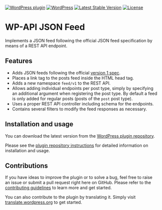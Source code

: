 [![WordPress plugin](https://img.shields.io/wordpress/plugin/v/wp-api-json-feed.svg?maxAge=2592000)](https://wordpress.org/plugins/wp-api-json-feed/)
[![WordPress](https://img.shields.io/wordpress/v/wp-api-json-feed.svg?maxAge=2592000)](https://wordpress.org/plugins/wp-api-json-feed/)
[![Latest Stable Version](https://poser.pugx.org/felixarntz/wp-api-json-feed/version)](https://packagist.org/packages/felixarntz/wp-api-json-feed)
[![License](https://poser.pugx.org/felixarntz/wp-api-json-feed/license)](https://packagist.org/packages/felixarntz/wp-api-json-feed)

# WP-API JSON Feed

Implements a JSON feed following the official JSON feed specification by means of a REST API endpoint.

## Features

* Adds JSON feeds following the official [version 1 spec](https://jsonfeed.org/version/1).
* Places a link tag to the posts feed inside the HTML head tag.
* Adds a new namespace `feed/v1` to the REST API.
* Allows adding individual endpoints per post type, simply by specifying an additional argument when registering the post type. By default a feed is only added for regular posts (posts of the `post` post type).
* Uses a proper REST API controller including schema for the endpoints.
* Contains several filters to modify the feed responses as necessary.

## Installation and usage

You can download the latest version from the [WordPress plugin repository](https://wordpress.org/plugins/wp-api-json-feed/).

Please see the [plugin repository instructions](https://wordpress.org/plugins/wp-api-json-feed/#installation) for detailed information on installation and usage.

## Contributions

If you have ideas to improve the plugin or to solve a bug, feel free to raise an issue or submit a pull request right here on GitHub. Please refer to the [contributing guidelines](https://github.com/felixarntz/wp-api-json-feed/blob/main/CONTRIBUTING.md) to learn more and get started.

You can also contribute to the plugin by translating it. Simply visit [translate.wordpress.org](https://translate.wordpress.org/projects/wp-plugins/wp-api-json-feed) to get started.
